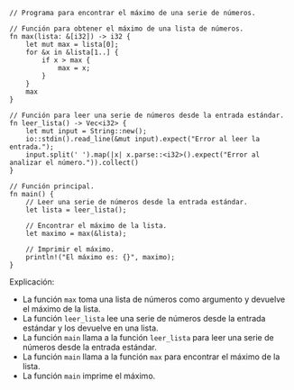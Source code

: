 ```
// Programa para encontrar el máximo de una serie de números.

// Función para obtener el máximo de una lista de números.
fn max(lista: &[i32]) -> i32 {
    let mut max = lista[0];
    for &x in &lista[1..] {
        if x > max {
            max = x;
        }
    }
    max
}

// Función para leer una serie de números desde la entrada estándar.
fn leer_lista() -> Vec<i32> {
    let mut input = String::new();
    io::stdin().read_line(&mut input).expect("Error al leer la entrada.");
    input.split(' ').map(|x| x.parse::<i32>().expect("Error al analizar el número.")).collect()
}

// Función principal.
fn main() {
    // Leer una serie de números desde la entrada estándar.
    let lista = leer_lista();

    // Encontrar el máximo de la lista.
    let maximo = max(&lista);

    // Imprimir el máximo.
    println!("El máximo es: {}", maximo);
}
```

Explicación:

* La función `max` toma una lista de números como argumento y devuelve el máximo de la lista.
* La función `leer_lista` lee una serie de números desde la entrada estándar y los devuelve en una lista.
* La función `main` llama a la función `leer_lista` para leer una serie de números desde la entrada estándar.
* La función `main` llama a la función `max` para encontrar el máximo de la lista.
* La función `main` imprime el máximo.